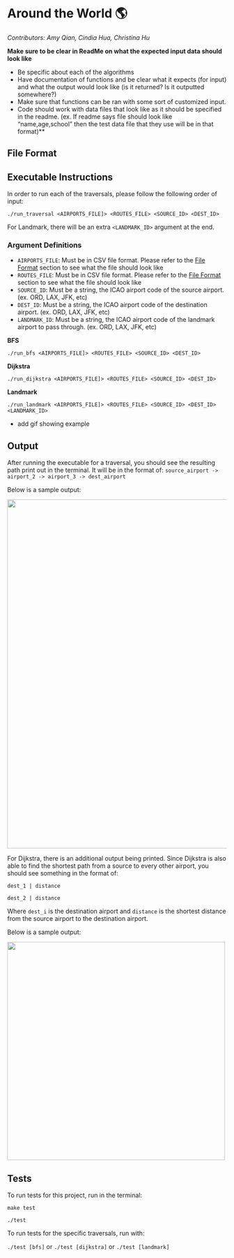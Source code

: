 # Around the World 🌎 

*Contributors: Amy Qian, Cindia Hua, Christina Hu*

**Make sure to be clear in ReadMe on what the expected input data should look like**
- Be specific about each of the algorithms
- Have documentation of functions and be clear what it expects (for input) and what the output would look like (is it returned? Is it outputted somewhere?)
- Make sure that functions can be ran with some sort of customized input.
- Code should work with data files that look like as it should be specified in the readme. (ex. If readme says file should look like “name,age,school” then the test data file that they use will be in that format)**

## File Format



## Executable Instructions

In order to run each of the traversals, please follow the following order of input:

`./run_traversal <AIRPORTS_FILE]> <ROUTES_FILE> <SOURCE_ID> <DEST_ID>` 

For Landmark, there will be an extra `<LANDMARK_ID>` argument at the end. 

### Argument Definitions

- `AIRPORTS_FILE`: Must be in CSV file format. Please refer to the [File Format](#file-format) section to see what the file should look like
- `ROUTES_FILE`: Must be in CSV file format. Please refer to the [File Format](#file-format) section to see what the file should look like
- `SOURCE_ID`: Must be a string, the ICAO airport code of the source airport. (ex. ORD, LAX, JFK, etc)
- `DEST_ID`: Must be a string, the ICAO airport code of the destination airport. (ex. ORD, LAX, JFK, etc)
- `LANDMARK_ID`: Must be a string, the ICAO airport code of the landmark airport to pass through. (ex. ORD, LAX, JFK, etc)


**BFS**

`./run_bfs <AIRPORTS_FILE]> <ROUTES_FILE> <SOURCE_ID> <DEST_ID>`

**Dijkstra**

`./run_dijkstra <AIRPORTS_FILE]> <ROUTES_FILE> <SOURCE_ID> <DEST_ID>`

**Landmark**

`./run_landmark <AIRPORTS_FILE]> <ROUTES_FILE> <SOURCE_ID> <DEST_ID> <LANDMARK_ID>`

- add gif showing example

## Output

After running the executable for a traversal, you should see the resulting path print out in the terminal. It will be in the format of: `source_airport -> airport_2 -> airport_3 -> dest_airport`

Below is a sample output:

<img src="https://github-dev.cs.illinois.edu/cs225-fa20/ch35-amyyq2-xinranh2/blob/master/readme_media/dijkstra_2.png" width="800">


For Dijkstra, there is an additional output being printed. Since Dijkstra is also able to find the shortest path from a source to every other airport, you should see something in the format of: 

`dest_1 | distance`

`dest_2 | distance`

Where `dest_i` is the destination airport and `distance` is the shortest distance from the source airport to the destination airport. 

Below is a sample output:

<img src="https://github-dev.cs.illinois.edu/cs225-fa20/ch35-amyyq2-xinranh2/blob/master/readme_media/dijkstra_1.png" width="500">


## Tests

To run tests for this project, run in the terminal:

`make test`

`./test`

To run tests for the specific traversals, run with:

`./test [bfs]` or `./test [dijkstra]` or `./test [landmark]`
